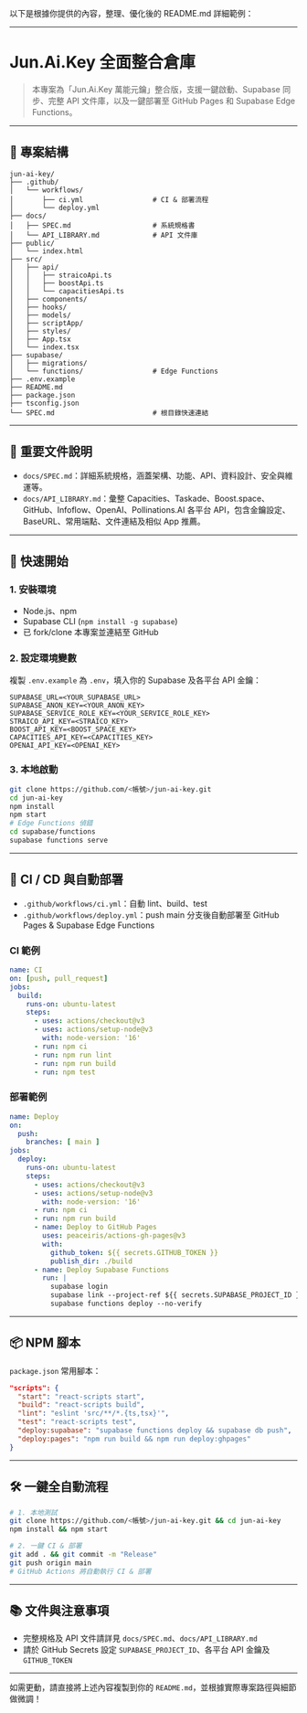 以下是根據你提供的內容，整理、優化後的 README.md 詳細範例：

---

# Jun.Ai.Key 全面整合倉庫

> 本專案為「Jun.Ai.Key 萬能元鑰」整合版，支援一鍵啟動、Supabase 同步、完整 API 文件庫，以及一鍵部署至 GitHub Pages 和 Supabase Edge Functions。

---

## 📂 專案結構

```
jun-ai-key/
├── .github/
│   └── workflows/
│       ├── ci.yml                 # CI & 部署流程
│       └── deploy.yml
├── docs/
│   ├── SPEC.md                    # 系統規格書
│   └── API_LIBRARY.md             # API 文件庫
├── public/
│   └── index.html
├── src/
│   ├── api/
│   │   ├── straicoApi.ts
│   │   ├── boostApi.ts
│   │   └── capacitiesApi.ts
│   ├── components/
│   ├── hooks/
│   ├── models/
│   ├── scriptApp/
│   ├── styles/
│   ├── App.tsx
│   └── index.tsx
├── supabase/
│   ├── migrations/
│   └── functions/                 # Edge Functions
├── .env.example
├── README.md
├── package.json
├── tsconfig.json
└── SPEC.md                        # 根目錄快速連結
```

---

## 📄 重要文件說明

- `docs/SPEC.md`：詳細系統規格，涵蓋架構、功能、API、資料設計、安全與維運等。
- `docs/API_LIBRARY.md`：彙整 Capacities、Taskade、Boost.space、GitHub、Infoflow、OpenAI、Pollinations.AI 各平台 API，包含金鑰設定、BaseURL、常用端點、文件連結及相似 App 推薦。

---

## 🚀 快速開始

### 1. 安裝環境

- Node.js、npm
- Supabase CLI (`npm install -g supabase`)
- 已 fork/clone 本專案並連結至 GitHub

### 2. 設定環境變數

複製 `.env.example` 為 `.env`，填入你的 Supabase 及各平台 API 金鑰：

```
SUPABASE_URL=<YOUR_SUPABASE_URL>
SUPABASE_ANON_KEY=<YOUR_ANON_KEY>
SUPABASE_SERVICE_ROLE_KEY=<YOUR_SERVICE_ROLE_KEY>
STRAICO_API_KEY=<STRAICO_KEY>
BOOST_API_KEY=<BOOST_SPACE_KEY>
CAPACITIES_API_KEY=<CAPACITIES_KEY>
OPENAI_API_KEY=<OPENAI_KEY>
```

### 3. 本地啟動

```bash
git clone https://github.com/<帳號>/jun-ai-key.git
cd jun-ai-key
npm install
npm start
# Edge Functions 偵錯
cd supabase/functions
supabase functions serve
```

---

## 🤖 CI / CD 與自動部署

- `.github/workflows/ci.yml`：自動 lint、build、test
- `.github/workflows/deploy.yml`：push main 分支後自動部署至 GitHub Pages & Supabase Edge Functions

### CI 範例

```yaml
name: CI
on: [push, pull_request]
jobs:
  build:
    runs-on: ubuntu-latest
    steps:
      - uses: actions/checkout@v3
      - uses: actions/setup-node@v3
        with: node-version: '16'
      - run: npm ci
      - run: npm run lint
      - run: npm run build
      - run: npm test
```

### 部署範例

```yaml
name: Deploy
on:
  push:
    branches: [ main ]
jobs:
  deploy:
    runs-on: ubuntu-latest
    steps:
      - uses: actions/checkout@v3
      - uses: actions/setup-node@v3
        with: node-version: '16'
      - run: npm ci
      - run: npm run build
      - name: Deploy to GitHub Pages
        uses: peaceiris/actions-gh-pages@v3
        with:
          github_token: ${{ secrets.GITHUB_TOKEN }}
          publish_dir: ./build
      - name: Deploy Supabase Functions
        run: |
          supabase login
          supabase link --project-ref ${{ secrets.SUPABASE_PROJECT_ID }}
          supabase functions deploy --no-verify
```

---

## 📦 NPM 腳本

`package.json` 常用腳本：

```json
"scripts": {
  "start": "react-scripts start",
  "build": "react-scripts build",
  "lint": "eslint 'src/**/*.{ts,tsx}'",
  "test": "react-scripts test",
  "deploy:supabase": "supabase functions deploy && supabase db push",
  "deploy:pages": "npm run build && npm run deploy:ghpages"
}
```

---

## 🛠️ 一鍵全自動流程

```bash
# 1. 本地測試
git clone https://github.com/<帳號>/jun-ai-key.git && cd jun-ai-key
npm install && npm start

# 2. 一鍵 CI & 部署
git add . && git commit -m "Release"
git push origin main
# GitHub Actions 將自動執行 CI & 部署
```

---

## 📚 文件與注意事項

- 完整規格及 API 文件請詳見 `docs/SPEC.md`、`docs/API_LIBRARY.md`
- 請於 GitHub Secrets 設定 `SUPABASE_PROJECT_ID`、各平台 API 金鑰及 `GITHUB_TOKEN`

---

如需更動，請直接將上述內容複製到你的 `README.md`，並根據實際專案路徑與細節做微調！

